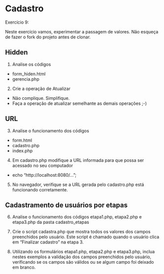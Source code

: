 Cadastro
========

Exercício 9:

Neste exercício vamos, experimentar a passagem de valores. Não esqueça de fazer o fork do projeto antes de clonar.

## Hidden
1.  Analise os códigos
  * form_hiden.html
  * gerencia.php

2. Crie a operação de Atualizar
  * Não complique. Simplifique.
  * Faça a operação de atualizar semelhante as demais operações ;-)

## URL
3. Analise o funcionamento dos códigos
  * form.html
  * cadastro.php
  * index.php
4. Em cadastro.php modifique a URL informada para que possa ser acessado no seu computador 
  * echo “http://localhost:8080/...”;
5. No navegador, verifique se a URL gerada pelo cadastro.php está funcionando corretamente.

## Cadastramento de usuários por etapas
6. Analise o funcionamento dos códigos etapa1.php, etapa2.php e etapa3.php da pasta cadastro_etapas

7. Crie o script cadastra.php que mostra todos os valores dos campos preenchidos pelo usuário. Este script é chamado quando o usuário clica em “Finalizar cadastro” na etapa 3.

8. Utilizando os formulários etapa1.php, etapa2.php e etapa3.php, inclua nestes  exemplos a validação dos campos preenchidos pelo usuário, verificando se os campos são válidos ou se algum campo foi deixado em branco.


